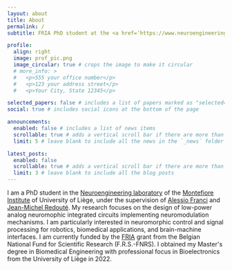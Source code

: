 ```yaml
---
layout: about
title: About
permalink: /
subtitle: FRIA PhD student at the <a href='https://www.neuroengineering.uliege.be/'>Neuroengineering laboratory</a> of the University of Liège, Belgium 🇧🇪.

profile:
  align: right
  image: prof_pic.png
  image_circular: true # crops the image to make it circular
  # more_info: >
  #   <p>555 your office number</p>
  #   <p>123 your address street</p>
  #   <p>Your City, State 12345</p>

selected_papers: false # includes a list of papers marked as "selected={true}"
social: true # includes social icons at the bottom of the page

announcements:
  enabled: false # includes a list of news items
  scrollable: true # adds a vertical scroll bar if there are more than 3 news items
  limit: 5 # leave blank to include all the news in the `_news` folder

latest_posts:
  enabled: false
  scrollable: true # adds a vertical scroll bar if there are more than 3 new posts items
  limit: 3 # leave blank to include all the blog posts
---
```


I am a PhD student in the <a href='https://www.neuroengineering.uliege.be/'>Neuroengineering laboratory</a> of the <a href='https://www.montefiore.uliege.be/'>Montefiore Institute</a> of University of Liège, under the supervision of <a href='https://sites.google.com/site/francialessioac/'> Alessio Franci</a> and <a href='https://people.montefiore.uliege.be/jmredoute/'>Jean-Michel Redouté</a>. My research focuses on the design of low-power analog neuromophic integrated circuits implementing neuromodulation mechanisms. I am particularly interested in neuromorphic control and signal processing for robotics, biomedical applications, and brain-machine interfaces. I am currently funded by the <a href='https://www.frs-fnrs.be/en/financements/chercheur-doctorant#fria'>FRIA</a> grant from the Belgian National Fund for Scientific Research (F.R.S.-FNRS). I obtained my Master's degree in Biomedical Engineering with professional focus in Bioelectronics from the University of Liège in 2022.